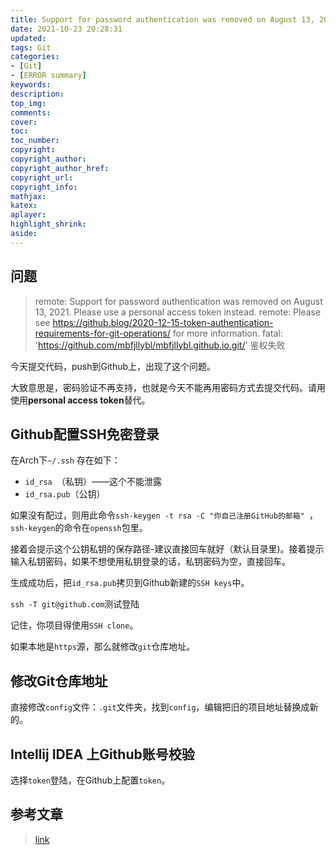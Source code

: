 ```yaml
---
title: Support for password authentication was removed on August 13, 2021. Please use a personal access token instead. 
date: 2021-10-23 20:28:31
updated:
tags: Git
categories:
- [Git]
- [ERROR summary]
keywords: 
description:
top_img:
comments:
cover:
toc:
toc_number:
copyright:
copyright_author:
copyright_author_href:
copyright_url:
copyright_info:
mathjax:
katex:
aplayer:
highlight_shrink:
aside:
---
```


## 问题

> remote: Support for password authentication was removed on August 13, 2021. Please use a personal access token instead. 
> remote: Please see https://github.blog/2020-12-15-token-authentication-requirements-for-git-operations/ for more information. 
> fatal: 'https://github.com/mbfjllybl/mbfjllybl.github.io.git/' 鉴权失败

今天提交代码，push到Github上，出现了这个问题。

大致意思是，密码验证不再支持，也就是今天不能再用密码方式去提交代码。请用使用**personal access token**替代。

## Github配置SSH免密登录

在Arch下``~/.ssh``	存在如下：

-  ``id_rsa ``（私钥）——这个不能泄露
-  ``id_rsa.pub``（公钥）

如果没有配过，则用此命令``ssh-keygen -t rsa -C "你自己注册GitHub的邮箱" ``，``ssh-keygen``的命令在``openssh``包里。

接着会提示这个公钥私钥的保存路径-建议直接回车就好（默认目录里)。接着提示输入私钥密码，如果不想使用私钥登录的话，私钥密码为空，直接回车。

生成成功后，把``id_rsa.pub``拷贝到Github新建的``SSH keys``中。

``ssh -T git@github.com``测试登陆

记住，你项目得使用``SSH clone``。

如果本地是``https``源，那么就修改``git``仓库地址。

## 修改Git仓库地址

直接修改``config``文件：``.git``文件夹，找到``config``，编辑把旧的项目地址替换成新的。

## Intellij IDEA 上Github账号校验

选择``token``登陆，在Github上配置``token``。

## 参考文章

> [link](https://cloud.tencent.com/developer/article/1861466)